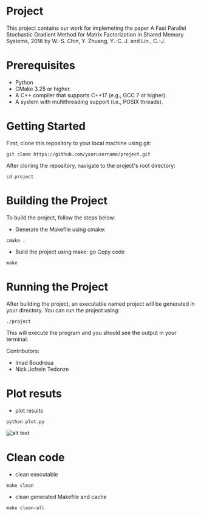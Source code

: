 # Project

This project contains our work for implemeting the paper A Fast Parallel Stochastic Gradient Method for Matrix Factorization in Shared Memory Systems, 2016 by W.-S. Chin, Y. Zhuang, Y.-C. J. and Lin., C.-J.

# Prerequisites
* Python
* CMake 3.25 or higher.
* A C++ compiler that supports C++17 (e.g., GCC 7 or higher).
* A system with multithreading support (i.e., POSIX threads).

# Getting Started

First, clone this repository to your local machine using git:
```
git clone https://github.com/yourusername/project.git
```

After cloning the repository, navigate to the project's root directory:
```
cd project
```


# Building the Project

To build the project, follow the steps below:

* Generate the Makefile using cmake:
```
cmake .
```

* Build the project using make:
go
Copy code
```
make
```

# Running the Project

After building the project, an executable named project will be generated in your directory. You can run the project using:
```
./project
```

This will execute the program and you should see the output in your terminal.

Contributors:

- Imad Boudroua
- Nick Jofrein Tedonze

# Plot resuts


* plot results
```
python plot.py
```

![alt text](https://github.com/https://github.com/ib-proj/sgd_matrix_factorization/tree/main/rmse_over_time.png?raw=true)


# Clean code

* clean executable
```
make clean
```

* clean generated Makefile and cache
```
make clean-all
```